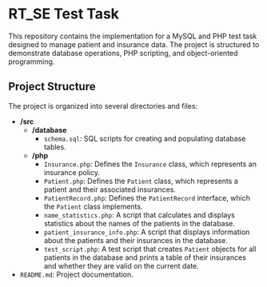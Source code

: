 # RT_SE Test Task

This repository contains the implementation for a MySQL and PHP test task designed to manage patient and insurance data. The project is structured to demonstrate database operations, PHP scripting, and object-oriented programming.

## Project Structure

The project is organized into several directories and files:

- **/src**
  - **/database**
    - `schema.sql`: SQL scripts for creating and populating database tables.
  - **/php**
    - `Insurance.php`: Defines the `Insurance` class, which represents an insurance policy.
    - `Patient.php`: Defines the `Patient` class, which represents a patient and their associated insurances.
    - `PatientRecord.php`: Defines the `PatientRecord` interface, which the `Patient` class implements.
    - `name_statistics.php`: A script that calculates and displays statistics about the names of the patients in the database.
    - `patient_insurance_info.php`: A script that displays information about the patients and their insurances in the database.
    - `test_script.php`: A test script that creates `Patient` objects for all patients in the database and prints a table of their insurances and whether they are valid on the current date.
- `README.md`: Project documentation.
